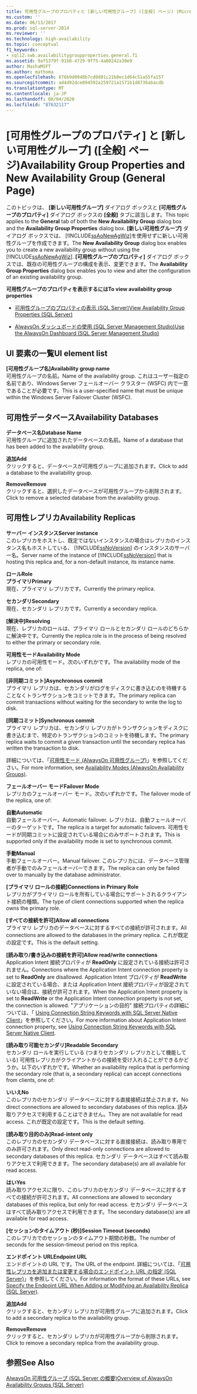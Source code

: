 ```yaml
---
title: 可用性グループのプロパティと [新しい可用性グループ] ([全般] ページ) |Microsoft Docs
ms.custom: ''
ms.date: 06/13/2017
ms.prod: sql-server-2014
ms.reviewer: ''
ms.technology: high-availability
ms.topic: conceptual
f1_keywords:
- sql12.swb.availabilitygroupproperties.general.f1
ms.assetid: 9af5379f-91b8-4729-9f75-4a80242a30e9
author: MashaMSFT
ms.author: mathoma
ms.openlocfilehash: 876b9d0948b7cd0d01c21b0ec1d64c51a55fa157
ms.sourcegitcommit: ad4d92dce894592a259721a1571b1d8736abacdb
ms.translationtype: MT
ms.contentlocale: ja-JP
ms.lasthandoff: 08/04/2020
ms.locfileid: "87632117"
---
```

# <a name="availability-group-properties-and-new-availability-group-general-page"></a><span data-ttu-id="1bc53-102">[可用性グループのプロパティ] と [新しい可用性グループ] ([全般] ページ)</span><span class="sxs-lookup"><span data-stu-id="1bc53-102">Availability Group Properties and New Availability Group (General Page)</span></span>
  <span data-ttu-id="1bc53-103">このトピックは、 **[新しい可用性グループ]** ダイアログ ボックスと **[可用性グループのプロパティ]** ダイアログ ボックスの **[全般]** タブに該当します。</span><span class="sxs-lookup"><span data-stu-id="1bc53-103">This topic applies to the **General** tab of both the **New Availability Group** dialog box and the **Availability Group Properties** dialog box.</span></span>  <span data-ttu-id="1bc53-104">**[新しい可用性グループ]** ダイアログ ボックスでは、 [!INCLUDE[ssAoNewAgWiz](../../../includes/ssaonewagwiz-md.md)]を使用せずに新しい可用性グループを作成できます。</span><span class="sxs-lookup"><span data-stu-id="1bc53-104">The **New Availability Group** dialog box enables you to create a new availability group without using the [!INCLUDE[ssAoNewAgWiz](../../../includes/ssaonewagwiz-md.md)].</span></span> <span data-ttu-id="1bc53-105">**[可用性グループのプロパティ]** ダイアログ ボックスでは、既存の可用性グループの構成を表示、変更できます。</span><span class="sxs-lookup"><span data-stu-id="1bc53-105">The **Availability Group Properties** dialog box enables you to view and alter the configuration of an existing availability group.</span></span>  
  
 <span data-ttu-id="1bc53-106">**可用性グループのプロパティを表示するには**</span><span class="sxs-lookup"><span data-stu-id="1bc53-106">**To view availability group properties**</span></span>  
  
-   [<span data-ttu-id="1bc53-107">可用性グループのプロパティの表示 &#40;SQL Server&#41;</span><span class="sxs-lookup"><span data-stu-id="1bc53-107">View Availability Group Properties &#40;SQL Server&#41;</span></span>](view-availability-group-properties-sql-server.md)  
  
-   [<span data-ttu-id="1bc53-108">AlwaysOn ダッシュボードの使用 &#40;SQL Server Management Studio&#41;</span><span class="sxs-lookup"><span data-stu-id="1bc53-108">Use the AlwaysOn Dashboard &#40;SQL Server Management Studio&#41;</span></span>](use-the-always-on-dashboard-sql-server-management-studio.md)  
  
## <a name="ui-element-list"></a><span data-ttu-id="1bc53-109">UI 要素の一覧</span><span class="sxs-lookup"><span data-stu-id="1bc53-109">UI element list</span></span>  
 <span data-ttu-id="1bc53-110">**[可用性グループ名]**</span><span class="sxs-lookup"><span data-stu-id="1bc53-110">**Availability group name**</span></span>  
 <span data-ttu-id="1bc53-111">可用性グループの名前。</span><span class="sxs-lookup"><span data-stu-id="1bc53-111">Name of the availability group.</span></span> <span data-ttu-id="1bc53-112">これはユーザー指定の名前であり、Windows Server フェールオーバー クラスター (WSFC) 内で一意であることが必要です。</span><span class="sxs-lookup"><span data-stu-id="1bc53-112">This is a user-specified name that must be unique within the Windows Server Failover Cluster (WSFC).</span></span>  
  
## <a name="availability-databases"></a><span data-ttu-id="1bc53-113">可用性データベース</span><span class="sxs-lookup"><span data-stu-id="1bc53-113">Availability Databases</span></span>  
 <span data-ttu-id="1bc53-114">**データベース名**</span><span class="sxs-lookup"><span data-stu-id="1bc53-114">**Database Name**</span></span>  
 <span data-ttu-id="1bc53-115">可用性グループに追加されたデータベースの名前。</span><span class="sxs-lookup"><span data-stu-id="1bc53-115">Name of a database that has been added to the availability group.</span></span>  
  
 <span data-ttu-id="1bc53-116">**追加**</span><span class="sxs-lookup"><span data-stu-id="1bc53-116">**Add**</span></span>  
 <span data-ttu-id="1bc53-117">クリックすると、データベースが可用性グループに追加されます。</span><span class="sxs-lookup"><span data-stu-id="1bc53-117">Click to add a database to the availability group.</span></span>  
  
 <span data-ttu-id="1bc53-118">**Remove**</span><span class="sxs-lookup"><span data-stu-id="1bc53-118">**Remove**</span></span>  
 <span data-ttu-id="1bc53-119">クリックすると、選択したデータベースが可用性グループから削除されます。</span><span class="sxs-lookup"><span data-stu-id="1bc53-119">Click to remove a selected database from the availability group.</span></span>  
  
## <a name="availability-replicas"></a><span data-ttu-id="1bc53-120">可用性レプリカ</span><span class="sxs-lookup"><span data-stu-id="1bc53-120">Availability Replicas</span></span>  
 <span data-ttu-id="1bc53-121">**サーバー インスタンス**</span><span class="sxs-lookup"><span data-stu-id="1bc53-121">**Server instance**</span></span>  
 <span data-ttu-id="1bc53-122">このレプリカをホストし、既定ではないインスタンスの場合はレプリカのインスタンス名もホストしている、 [!INCLUDE[ssNoVersion](../../../includes/ssnoversion-md.md)] のインスタンスのサーバー名。</span><span class="sxs-lookup"><span data-stu-id="1bc53-122">Server name of the instance of [!INCLUDE[ssNoVersion](../../../includes/ssnoversion-md.md)] that is hosting this replica and, for a non-default instance, its instance name.</span></span>  
  
 <span data-ttu-id="1bc53-123">**ロール**</span><span class="sxs-lookup"><span data-stu-id="1bc53-123">**Role**</span></span>  
 <span data-ttu-id="1bc53-124">**プライマリ**</span><span class="sxs-lookup"><span data-stu-id="1bc53-124">**Primary**</span></span>  
 <span data-ttu-id="1bc53-125">現在、プライマリ レプリカです。</span><span class="sxs-lookup"><span data-stu-id="1bc53-125">Currently the primary replica.</span></span>  
  
 <span data-ttu-id="1bc53-126">**セカンダリ**</span><span class="sxs-lookup"><span data-stu-id="1bc53-126">**Secondary**</span></span>  
 <span data-ttu-id="1bc53-127">現在、セカンダリ レプリカです。</span><span class="sxs-lookup"><span data-stu-id="1bc53-127">Currently a secondary replica.</span></span>  
  
 <span data-ttu-id="1bc53-128">**[解決中]**</span><span class="sxs-lookup"><span data-stu-id="1bc53-128">**Resolving**</span></span>  
 <span data-ttu-id="1bc53-129">現在、レプリカのロールは、プライマリ ロールとセカンダリ ロールのどちらかに解決中です。</span><span class="sxs-lookup"><span data-stu-id="1bc53-129">Currently the replica role is in the process of being resolved to either the primary or secondary role.</span></span>  
  
 <span data-ttu-id="1bc53-130">**可用性モード**</span><span class="sxs-lookup"><span data-stu-id="1bc53-130">**Availability Mode**</span></span>  
 <span data-ttu-id="1bc53-131">レプリカの可用性モード。次のいずれかです。</span><span class="sxs-lookup"><span data-stu-id="1bc53-131">The availability mode of the replica, one of:</span></span>  
  
 <span data-ttu-id="1bc53-132">**[非同期コミット]**</span><span class="sxs-lookup"><span data-stu-id="1bc53-132">**Asynchronous commit**</span></span>  
 <span data-ttu-id="1bc53-133">プライマリ レプリカは、セカンダリがログをディスクに書き込むのを待機することなくトランザクションをコミットできます。</span><span class="sxs-lookup"><span data-stu-id="1bc53-133">The primary replica can commit transactions without waiting for the secondary to write the log to disk.</span></span>  
  
 <span data-ttu-id="1bc53-134">**[同期コミット]**</span><span class="sxs-lookup"><span data-stu-id="1bc53-134">**Synchronous commit**</span></span>  
 <span data-ttu-id="1bc53-135">プライマリ レプリカは、セカンダリ レプリカがトランザクションをディスクに書き込むまで、特定のトランザクションのコミットを待機します。</span><span class="sxs-lookup"><span data-stu-id="1bc53-135">The primary replica waits to commit a given transaction until the secondary replica has written the transaction to disk.</span></span>  
  
 <span data-ttu-id="1bc53-136">詳細については、「[可用性モード (AlwaysOn 可用性グループ)](availability-modes-always-on-availability-groups.md)」を参照してください。</span><span class="sxs-lookup"><span data-stu-id="1bc53-136">For more information, see [Availability Modes (AlwaysOn Availability Groups)](availability-modes-always-on-availability-groups.md).</span></span>  
  
 <span data-ttu-id="1bc53-137">**フェールオーバー モード**</span><span class="sxs-lookup"><span data-stu-id="1bc53-137">**Failover Mode**</span></span>  
 <span data-ttu-id="1bc53-138">レプリカのフェールオーバー モード。次のいずれかです。</span><span class="sxs-lookup"><span data-stu-id="1bc53-138">The failover mode of the replica, one of:</span></span>  
  
 <span data-ttu-id="1bc53-139">**自動**</span><span class="sxs-lookup"><span data-stu-id="1bc53-139">**Automatic**</span></span>  
 <span data-ttu-id="1bc53-140">自動フェールオーバー。</span><span class="sxs-lookup"><span data-stu-id="1bc53-140">Automatic failover.</span></span> <span data-ttu-id="1bc53-141">レプリカは、自動フェールオーバーのターゲットです。</span><span class="sxs-lookup"><span data-stu-id="1bc53-141">The replica is a target for automatic failovers.</span></span> <span data-ttu-id="1bc53-142">可用性モードが同期コミットに設定されている場合にのみサポートされます。</span><span class="sxs-lookup"><span data-stu-id="1bc53-142">This is supported only if the availability mode is set to synchronous commit.</span></span>  
  
 <span data-ttu-id="1bc53-143">**手動**</span><span class="sxs-lookup"><span data-stu-id="1bc53-143">**Manual**</span></span>  
 <span data-ttu-id="1bc53-144">手動フェールオーバー。</span><span class="sxs-lookup"><span data-stu-id="1bc53-144">Manual failover.</span></span> <span data-ttu-id="1bc53-145">このレプリカには、データベース管理者が手動でのみフェールオーバーできます。</span><span class="sxs-lookup"><span data-stu-id="1bc53-145">The replica can only be failed over to manually by the database administrator.</span></span>  
  
 <span data-ttu-id="1bc53-146">**[プライマリ ロールの接続]**</span><span class="sxs-lookup"><span data-stu-id="1bc53-146">**Connections in Primary Role**</span></span>  
 <span data-ttu-id="1bc53-147">レプリカがプライマリ ロールを所有している場合にサポートされるクライアント接続の種類。</span><span class="sxs-lookup"><span data-stu-id="1bc53-147">The type of client connections supported when the replica owns the primary role.</span></span>  
  
 <span data-ttu-id="1bc53-148">**[すべての接続を許可]**</span><span class="sxs-lookup"><span data-stu-id="1bc53-148">**Allow all connections**</span></span>  
 <span data-ttu-id="1bc53-149">プライマリ レプリカのデータベースに対するすべての接続が許可されます。</span><span class="sxs-lookup"><span data-stu-id="1bc53-149">All connections are allowed to the databases in the primary replica.</span></span> <span data-ttu-id="1bc53-150">これが既定の設定です。</span><span class="sxs-lookup"><span data-stu-id="1bc53-150">This is the default setting.</span></span>  
  
 <span data-ttu-id="1bc53-151">**[読み取り/書き込みの接続を許可]**</span><span class="sxs-lookup"><span data-stu-id="1bc53-151">**Allow read/write connections**</span></span>  
 <span data-ttu-id="1bc53-152">Application Intent 接続プロパティが **ReadOnly** に設定されている接続は許可されません。</span><span class="sxs-lookup"><span data-stu-id="1bc53-152">Connections where the Application Intent connection property is set to **ReadOnly** are disallowed.</span></span> <span data-ttu-id="1bc53-153">Application Intent プロパティが **ReadWrite** に設定されている場合、または Application Intent 接続プロパティが設定されていない場合は、接続が許可されます。</span><span class="sxs-lookup"><span data-stu-id="1bc53-153">When the Application Intent property is set to **ReadWrite** or the Application Intent connection property is not set, the connection is allowed.</span></span> <span data-ttu-id="1bc53-154">"アプリケーションの目的" 接続プロパティの詳細については、「 [Using Connection String Keywords with SQL Server Native Client](../../../relational-databases/native-client/applications/using-connection-string-keywords-with-sql-server-native-client.md)」を参照してください。</span><span class="sxs-lookup"><span data-stu-id="1bc53-154">For more information about Application Intent connection property, see [Using Connection String Keywords with SQL Server Native Client](../../../relational-databases/native-client/applications/using-connection-string-keywords-with-sql-server-native-client.md).</span></span>  
  
 <span data-ttu-id="1bc53-155">**[読み取り可能セカンダリ]**</span><span class="sxs-lookup"><span data-stu-id="1bc53-155">**Readable Secondary**</span></span>  
 <span data-ttu-id="1bc53-156">セカンダリ ロールを実行している (つまりセカンダリ レプリカとして機能している) 可用性レプリカがクライアントからの接続を受け入れることができるかどうか。以下のいずれかです。</span><span class="sxs-lookup"><span data-stu-id="1bc53-156">Whether an availability replica that is performing the secondary role (that is, a secondary replica) can accept connections from clients, one of:</span></span>  
  
 <span data-ttu-id="1bc53-157">**いいえ**</span><span class="sxs-lookup"><span data-stu-id="1bc53-157">**No**</span></span>  
 <span data-ttu-id="1bc53-158">このレプリカのセカンダリ データベースに対する直接接続は禁止されます。</span><span class="sxs-lookup"><span data-stu-id="1bc53-158">No direct connections are allowed to secondary databases of this replica.</span></span> <span data-ttu-id="1bc53-159">読み取りアクセスで利用することはできません。</span><span class="sxs-lookup"><span data-stu-id="1bc53-159">They are not available for read access.</span></span> <span data-ttu-id="1bc53-160">これが既定の設定です。</span><span class="sxs-lookup"><span data-stu-id="1bc53-160">This is the default setting.</span></span>  
  
 <span data-ttu-id="1bc53-161">**[読み取り目的のみ]**</span><span class="sxs-lookup"><span data-stu-id="1bc53-161">**Read-intent only**</span></span>  
 <span data-ttu-id="1bc53-162">このレプリカのセカンダリ データベースに対する直接接続は、読み取り専用でのみ許可されます。</span><span class="sxs-lookup"><span data-stu-id="1bc53-162">Only direct read-only connections are allowed to secondary databases of this replica.</span></span> <span data-ttu-id="1bc53-163">セカンダリ データベースはすべて読み取りアクセスで利用できます。</span><span class="sxs-lookup"><span data-stu-id="1bc53-163">The secondary database(s) are all available for read access.</span></span>  
  
 <span data-ttu-id="1bc53-164">**はい**</span><span class="sxs-lookup"><span data-stu-id="1bc53-164">**Yes**</span></span>  
 <span data-ttu-id="1bc53-165">読み取りアクセスに限り、このレプリカのセカンダリ データベースに対するすべての接続が許可されます。</span><span class="sxs-lookup"><span data-stu-id="1bc53-165">All connections are allowed to secondary databases of this replica, but only for read access.</span></span> <span data-ttu-id="1bc53-166">セカンダリ データベースはすべて読み取りアクセスで利用できます。</span><span class="sxs-lookup"><span data-stu-id="1bc53-166">The secondary database(s) are all available for read access.</span></span>  
  
 <span data-ttu-id="1bc53-167">**[セッションのタイムアウト (秒)]**</span><span class="sxs-lookup"><span data-stu-id="1bc53-167">**Session Timeout (seconds)**</span></span>  
 <span data-ttu-id="1bc53-168">このレプリカでのセッションのタイムアウト期間の秒数。</span><span class="sxs-lookup"><span data-stu-id="1bc53-168">The number of seconds for the session-timeout period on this replica.</span></span>  
  
 <span data-ttu-id="1bc53-169">**エンドポイント URL**</span><span class="sxs-lookup"><span data-stu-id="1bc53-169">**Endpoint URL**</span></span>  
 <span data-ttu-id="1bc53-170">エンドポイントの URL です。</span><span class="sxs-lookup"><span data-stu-id="1bc53-170">The URL of the endpoint.</span></span> <span data-ttu-id="1bc53-171">詳細については、「[可用性レプリカを追加または変更する場合のエンドポイント URL の指定 &#40;SQL Server&#41;](specify-endpoint-url-adding-or-modifying-availability-replica.md)」を参照してください。</span><span class="sxs-lookup"><span data-stu-id="1bc53-171">For information the format of these URLs, see [Specify the Endpoint URL When Adding or Modifying an Availability Replica &#40;SQL Server&#41;](specify-endpoint-url-adding-or-modifying-availability-replica.md).</span></span>  
  
 <span data-ttu-id="1bc53-172">**追加**</span><span class="sxs-lookup"><span data-stu-id="1bc53-172">**Add**</span></span>  
 <span data-ttu-id="1bc53-173">クリックすると、セカンダリ レプリカが可用性グループに追加されます。</span><span class="sxs-lookup"><span data-stu-id="1bc53-173">Click to add a secondary replica to the availability group.</span></span>  
  
 <span data-ttu-id="1bc53-174">**Remove**</span><span class="sxs-lookup"><span data-stu-id="1bc53-174">**Remove**</span></span>  
 <span data-ttu-id="1bc53-175">クリックすると、セカンダリ レプリカが可用性グループから削除されます。</span><span class="sxs-lookup"><span data-stu-id="1bc53-175">Click to remove a secondary replica from the availability group.</span></span>  
  
## <a name="see-also"></a><span data-ttu-id="1bc53-176">参照</span><span class="sxs-lookup"><span data-stu-id="1bc53-176">See Also</span></span>  
 [<span data-ttu-id="1bc53-177">AlwaysOn 可用性グループ &#40;SQL Server の概要&#41;</span><span class="sxs-lookup"><span data-stu-id="1bc53-177">Overview of AlwaysOn Availability Groups &#40;SQL Server&#41;</span></span>](overview-of-always-on-availability-groups-sql-server.md)  
  
  
